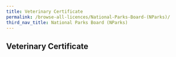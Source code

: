 ```yaml
---
title: Veterinary Certificate
permalink: /browse-all-licences/National-Parks-Board-(NParks)/
third_nav_title: National Parks Board (NParks)
---
```

## Veterinary Certificate
